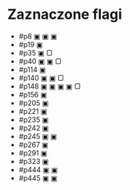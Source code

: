 # Zaznaczone flagi

- #p8 ▣ ▣ ▣
- #p19 ▣
- #p35 ▣ ▢
- #p40 ▣ ▣ ▢
- #p114 ▣
- #p140 ▣ ▣ ▢
- #p148 ▣ ▣ ▣ ▣ ▢
- #p156 ▣
- #p205 ▣
- #p221 ▣
- #p235 ▣
- #p242 ▣
- #p245 ▣ ▣
- #p267 ▣
- #p291 ▣
- #p323 ▣
- #p444 ▣ ▣
- #p445 ▣ ▣
